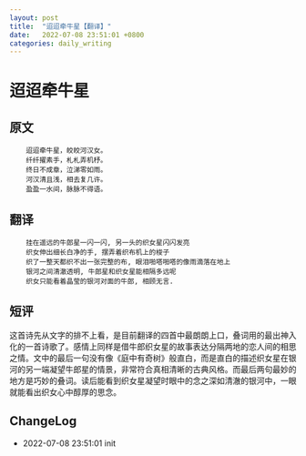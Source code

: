 ```yaml
---
layout: post
title:  "迢迢牵牛星【翻译】"
date:   2022-07-08 23:51:01 +0800
categories: daily_writing
---
```



# 迢迢牵牛星
##	原文
		迢迢牵牛星，皎皎河汉女。
		纤纤擢素手，札札弄机杼。
		终日不成章，泣涕零如雨。
		河汉清且浅，相去复几许。
		盈盈一水间，脉脉不得语。

##	翻译
		挂在遥远的牛郎星一闪一闪, 另一头的织女星闪闪发亮
		织女伸出细长白净的手, 摆弄着织布机上的梭子
		织了一整天都织不出一张完整的布, 眼泪啪嗒啪嗒的像雨滴落在地上
		银河之间清澈透明, 牛郎星和织女星能相隔多远呢
		织女只能看着晶莹的银河对面的牛郎, 相顾无言.

## 短评
这首诗先从文字的排不上看，是目前翻译的四首中最朗朗上口，叠词用的最出神入化的一首诗歌了。感情上同样是借牛郎织女星的故事表达分隔两地的恋人间的相思之情。文中的最后一句没有像《庭中有奇树》般直白，而是直白的描述织女星在银河的另一端凝望牛郎星的情景，非常符合真相清晰的古典风格。而最后两句最妙的地方是巧妙的叠词。读后能看到织女星凝望时眼中的念之深如清澈的银河中，一眼就能看出织女心中醇厚的思念。

##	ChangeLog
- 2022-07-08 23:51:01 init